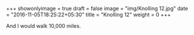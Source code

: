 +++
showonlyimage = true
draft = false
image = "img/Knolling 12.jpg"
date = "2016-11-05T18:25:22+05:30"
title = "Knolling 12"
weight = 0
+++

And I would walk 10,000 miles.

